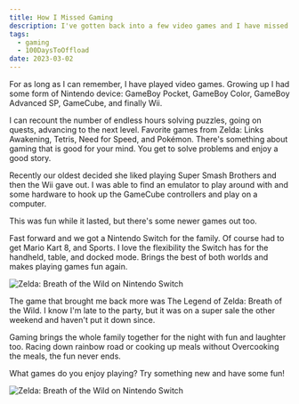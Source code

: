 ```yaml
---
title: How I Missed Gaming
description: I've gotten back into a few video games and I have missed video games and wanted to write about it
tags: 
  - gaming
  - 100DaysToOffload
date: 2023-03-02
---
```


For as long as I can remember, I have played video games. Growing up I had some form of Nintendo device: GameBoy Pocket, GameBoy Color, GameBoy Advanced SP, GameCube, and finally Wii.

I can recount the number of endless hours solving puzzles, going on quests, advancing to the next level. Favorite games from Zelda: Links Awakening, Tetris, Need for Speed, and Pokémon. There's something about gaming that is good for your mind. You get to solve problems and enjoy a good story.

Recently our oldest decided she liked playing Super Smash Brothers and then the Wii gave out. I was able to find an emulator to play around with and some hardware to hook up the GameCube controllers and play on a computer.

This was fun while it lasted, but there's some newer games out too.

Fast forward and we got a Nintendo Switch for the family. Of course had to get Mario Kart 8, and Sports. I love the flexibility the Switch has for the handheld, table, and docked mode. Brings the best of both worlds and makes playing games fun again.

![Zelda: Breath of the Wild on Nintendo Switch](/assets/images/blog/gaming/zelda1.JPG)

The game that brought me back more was The Legend of Zelda: Breath of the Wild. I know I'm late to the party, but it was on a super sale the other weekend and haven't put it down since.

Gaming brings the whole family together for the night with fun and laughter too. Racing down rainbow road or cooking up meals without Overcooking the meals, the fun never ends.

What games do you enjoy playing? Try something new and have some fun!

![Zelda: Breath of the Wild on Nintendo Switch](/assets/images/blog/gaming/zelda2.JPG)
